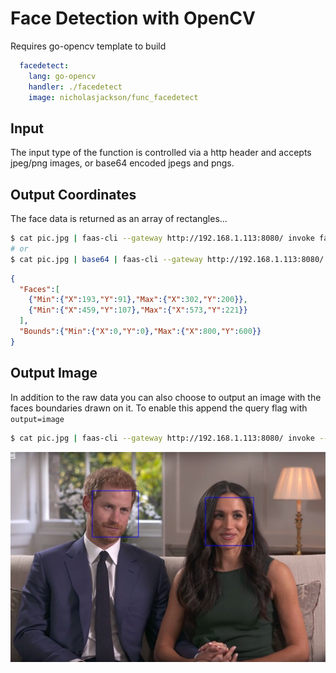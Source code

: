 # Face Detection with OpenCV
Requires go-opencv template to build

```yaml
  facedetect:
    lang: go-opencv
    handler: ./facedetect
    image: nicholasjackson/func_facedetect
```

## Input
The input type of the function is controlled via a http header and accepts jpeg/png images, or base64 encoded jpegs and pngs.

## Output Coordinates
The face data is returned as an array of rectangles...

```bash
$ cat pic.jpg | faas-cli --gateway http://192.168.1.113:8080/ invoke facedetect
# or
$ cat pic.jpg | base64 | faas-cli --gateway http://192.168.1.113:8080/ invoke facedetect
```

```json
{
  "Faces":[
    {"Min":{"X":193,"Y":91},"Max":{"X":302,"Y":200}},
    {"Min":{"X":459,"Y":107},"Max":{"X":573,"Y":221}}
  ],
  "Bounds":{"Min":{"X":0,"Y":0},"Max":{"X":800,"Y":600}}
}
```

## Output Image
In addition to the raw data you can also choose to output an image with the faces boundaries drawn on it.  To enable this append the query flag with `output=image`

```bash
$ cat pic.jpg | faas-cli --gateway http://192.168.1.113:8080/ invoke --query output=image facedetect > out.jpg
```

![](./out.jpg)
